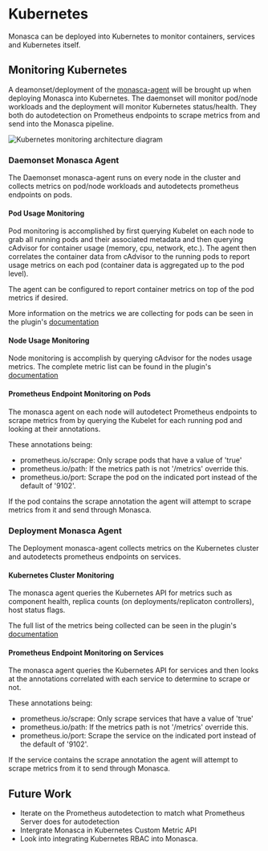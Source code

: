 # Kubernetes

Monasca can be deployed into Kubernetes to monitor containers, services and Kubernetes itself.

## Monitoring Kubernetes

A deamonset/deployment of the [monasca-agent][1] will be brought up when deploying Monasca into Kubernetes. The
daemonset will monitor pod/node workloads and the deployment will monitor Kubernetes status/health. They both do
autodetection on Prometheus endpoints to scrape metrics from and send into the Monasca pipeline.

<img class="img-responsive"
        src="{{ '/assets/images/kubernetes_agent.png' | relative_url }}"
        alt="Kubernetes monitoring architecture diagram"/>

### Daemonset Monasca Agent

The Daemonset monasca-agent runs on every node in the cluster and collects metrics on pod/node workloads and autodetects
prometheus endpoints on pods.

#### Pod Usage Monitoring

Pod monitoring is accomplished by first querying Kubelet on each node to grab all running pods and their associated
metadata and then querying cAdvisor for container usage (memory, cpu, network, etc.). The agent then correlates the
container data from cAdvisor to the running pods to report usage metrics on each pod (container data is aggregated up
to the pod level).

The agent can be configured to report container metrics on top of the pod metrics if desired.

More information on the metrics we are collecting for pods can be seen in the plugin's [documentation][2]

#### Node Usage Monitoring

Node monitoring is accomplish by querying cAdvisor for the nodes usage metrics. The complete metric list can be found in
the plugin's [documentation][3]

#### Prometheus Endpoint Monitoring on Pods

The monasca agent on each node will autodetect Prometheus endpoints to scrape metrics from by querying the Kubelet for 
each running pod and looking at their annotations.

These annotations being:

* prometheus.io/scrape: Only scrape pods that have a value of 'true'
* prometheus.io/path: If the metrics path is not '/metrics' override this.
* prometheus.io/port: Scrape the pod on the indicated port instead of the default of '9102'.

If the pod contains the scrape annotation the agent will attempt to scrape metrics from it and send through Monasca.

### Deployment Monasca Agent

The Deployment monasca-agent collects metrics on the Kubernetes cluster and autodetects prometheus endpoints on
services.

#### Kubernetes Cluster Monitoring

The monasca agent queries the Kubernetes API for metrics such as component health, replica counts 
(on deployments/replicaton controllers), host status flags.

The full list of the metrics being collected can be seen in the plugin's [documentation][4]

#### Prometheus Endpoint Monitoring on Services

The monasca agent queries the Kubernetes API for services and then looks at the annotations correlated with each
service to determine to scrape or not.

These annotations being:

* prometheus.io/scrape: Only scrape services that have a value of 'true'
* prometheus.io/path: If the metrics path is not '/metrics' override this.
* prometheus.io/port: Scrape the service on the indicated port instead of the default of '9102'.

If the service contains the scrape annotation the agent will attempt to scrape metrics from it to send through Monasca.

## Future Work
* Iterate on the Prometheus autodetection to match what Prometheus Server does for autodetection
* Intergrate Monasca in Kubernetes Custom Metric API
* Look into integrating Kubernetes RBAC into Monasca.

[1]: https://github.com/openstack/monasca-agent
[2]: https://github.com/openstack/monasca-agent/blob/master/docs/Plugins.md#kubernetes
[3]: https://github.com/openstack/monasca-agent/blob/master/docs/Plugins.md#cadvisor_host
[4]: https://github.com/openstack/monasca-agent/blob/master/docs/Plugins.md#kubernetes_api

